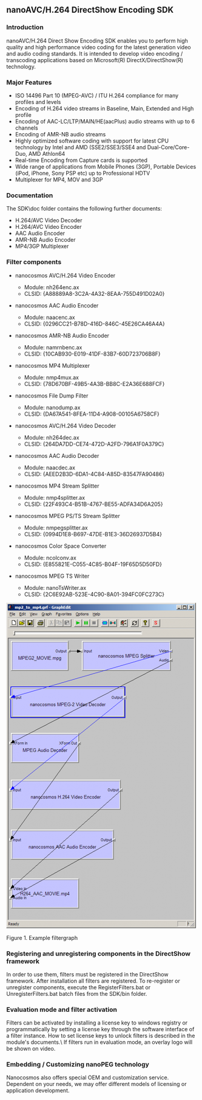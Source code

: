 ## nanoAVC/H.264 DirectShow Encoding SDK

### Introduction

nanoAVC/H.264 Direct Show Encoding SDK enables you to perform high quality and high performance video coding for the latest generation video and audio coding standards. It is intended to develop  video encoding / transcoding applications based on Microsoft(R) DirectX/DirectShow(R) technology.

### Major Features

  * ISO 14496 Part 10 (MPEG-AVC) / ITU H.264 compliance for many profiles and levels
  * Encoding of H.264 video streams in Baseline, Main, Extended and High profile
  * Encoding of AAC-LC/LTP/MAIN/HE(aacPlus) audio streams with up to 6 channels
  * Encoding of AMR-NB audio streams
  * Highly optimized software coding with support for latest CPU  technology by Intel and AMD (SSE2/SSE3/SSE4 and Dual-Core/Core-Duo, AMD Athlon64
  * Real-time Encoding from Capture cards is supported
  * Wide range of applications from Mobile Phones (3GP), Portable Devices (iPod, iPhone, Sony PSP etc) up to Professional HDTV
  * Multiplexer for MP4, MOV and 3GP


### Documentation

The SDK\doc folder contains the following further documents:

  * H.264/AVC Video Decoder
  * H.264/AVC Video Encoder
  * AAC Audio Encoder
  * AMR-NB Audio Encoder
  * MP4/3GP Multiplexer

### Filter components

  * nanocosmos AVC/H.264 Video Encoder
    * Module:		nh264enc.ax
    * CLSID:		{A88889A8-3C2A-4A32-8EAA-755D491D02A0}


  * nanocosmos AAC Audio Encoder
    * Module:		naacenc.ax
    * CLSID:		{0296CC21-B78D-416D-846C-45E26CA46A4A}


  * nanocosmos AMR-NB Audio Encoder
    * Module:		namrnbenc.ax
    * CLSID:		{10CAB930-E019-41DF-83B7-60D723706B8F}


  * nanocosmos MP4 Multiplexer
    * Module:		nmp4mux.ax
    * CLSID:		{78D670BF-49B5-4A3B-BB8C-E2A36E688FCF}


  * nanocosmos File Dump Filter
    * Module:		nanodump.ax
    * CLSID:		{DA67A541-8FEA-11D4-A908-00105A6758CF}


  * nanocosmos AVC/H.264 Video Decoder
    * Module:		nh264dec.ax
    * CLSID:		{264DA7DD-CE74-472D-A2FD-796A1F0A379C}


  * nanocosmos AAC Audio Decoder
    * Module:		naacdec.ax
    * CLSID:		{AEED2B3D-6DA1-4C84-A85D-83547FA90486}


  * nanocosmos MP4 Stream Splitter
    * Module:		nmp4splitter.ax
    * CLSID:		{22F493C4-B51B-4767-BE55-ADFA34D6A205}


  * nanocosmos MPEG PS/TS Stream Splitter
    * Module:		nmpegsplitter.ax
    * CLSID:		{0994D1E8-B697-47DE-B1E3-36D26937D5B4}


  * nanocosmos Color Space Converter
    * Module:		ncolconv.ax
    * CLSID:		{E855821E-C055-4C85-B04F-19F65D5D50FD}


  * nanocosmos MPEG TS Writer
    * Module:		nanoTsWriter.ax
    * CLSID:		{2C6E92AB-523E-4C90-8A01-394FC0FC273C}


![Example filtergraph](img/directshow_h264_encoding_filtergraph.png)

Figure 1.  Example  filtergraph

### Registering and unregistering components in the DirectShow framework

In order to use them, filters must be registered in the DirectShow framework. After installation all filters are registered. To re-register or unregister components, execute the RegisterFilters.bat or UnregisterFilters.bat batch files from the SDK/bin folder.

### Evaluation mode and filter activation

Filters can be activated by installing a license key to windows registry or programmatically by setting a license key through the software interface of a filter instance. How to set license keys to unlock filters is described in the module's documents.\\
If filters run in evaluation mode, an overlay logo will be shown on video.

### Embedding / Customizing nanoPEG technology

Nanocosmos also offers special OEM and customization service. Dependent on your needs, we may offer different models of licensing or application development.
